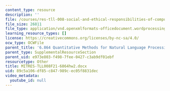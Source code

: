 ```yaml
---
content_type: resource
description: ''
file: /courses/res-tll-008-social-and-ethical-responsibilities-of-computing-serc/89c5a106df85c847989cec05f8831dec_MITRES-TLL008F21-6864hw2.docx
file_size: 26811
file_type: application/vnd.openxmlformats-officedocument.wordprocessingml.document
learning_resource_types: []
license: https://creativecommons.org/licenses/by-nc-sa/4.0/
ocw_type: OCWFile
parent_title: '6.864 Quantitative Methods for Natural Language Processing '
parent_type: SupplementalResourceSection
parent_uid: e973e803-f498-7fee-0427-c3ab9df01ebf
resourcetype: Other
title: MITRES-TLL008F21-6864hw2.docx
uid: 89c5a106-df85-c847-989c-ec05f8831dec
video_metadata:
  youtube_id: null
---
```

